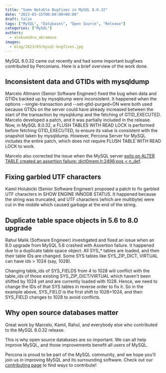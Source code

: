 ```yaml
---
title: "Some Notable Bugfixes in MySQL 8.0.32"
date: "2023-03-15T00:00:00+00:00"
draft: false
tags: ["MySQL", "Databases", "Open Source", "Release"]
categories: ["MySQL"]
authors:
  - aleksandra_abramova
images:
  - blog/2023/03/mysql-bugfixes.jpg
---
```


MySQL 8.0.32 came out recently and had some important bugfixes contributed by Perconians. Here is a brief overview of the work done.

## Inconsistent data and GTIDs with mysqldump

Marcelo Altmann (Senior Software Engineer) fixed the bug when data and GTIDs backed up by mysqldump were inconsistent. It happened when the options --single-transaction and --set-gtid-purged=ON were both used because GTIDs on the server could have already increased between the start of the transaction by mysqldump and the fetching of GTID_EXECUTED. Marcelo developed a patch, and it was partially included in the release. Now, in MySQL 8.0.32, a FLUSH TABLES WITH READ LOCK is performed before fetching GTID_EXECUTED, to ensure its value is consistent with the snapshot taken by mysqldump. However, Percona Server for MySQL includes the entire patch, which does not require FLUSH TABLE WITH READ LOCK to work.

Marcelo also corrected the issue when the MySQL server [exits on ALTER TABLE created an assertion failure: dict0mem.h:2498:pos < n_def](https://perconadev.atlassian.net/browse/PS-8303).

## Fixing garbled UTF characters

Kamil Holubicki (Senior Software Engineer) proposed a patch to fix garbled UTF characters in SHOW ENGINE INNODB STATUS. It happened because the string was truncated, and UTF characters (which are multibyte) were cut in the middle which caused garbage at the end of the string.

## Duplicate table space objects in 5.6 to 8.0 upgrade

Rahul Malik (Software Engineer) investigated and fixed an issue when an 8.0 upgrade from MySQL 5.6 crashed with Assertion failure. It happened due to a duplicate table space object. All SYS_* tables are loaded, and then their table IDs are changed. Some SYS tables like SYS_ZIP_DICT, VIRTUAL can have ids > 1024 (say, 1028). 

Changing table_ids of SYS_FIELDS from 4 to 1028 will conflict with the table_ids of those existing SYS_ZIP_DICT/VIRTUAL which haven't been shifted by 1024 yet and are currently loaded with 1028. Hence, we need to change the IDs of that SYS tables in reverse order to fix it. So in the example above, SYS_FIELD is the first shift to 1028+1024, and then SYS_FIELD changes to 1028 to avoid conflicts.

## Why open source databases matter

Great work by Marcelo, Kamil, Rahul, and everybody else who contributed to the MySQL 8.0.32 release. 

This is why open source databases are so important. We can all help improve MySQL, and those improvements benefit all users of MySQL. 

Percona is proud to be part of the MySQL community, and we hope you’ll join us in improving MySQL and its surrounding software. Check out our [contributing page](https://percona.community/contribute/) to find ways to contribute! 


